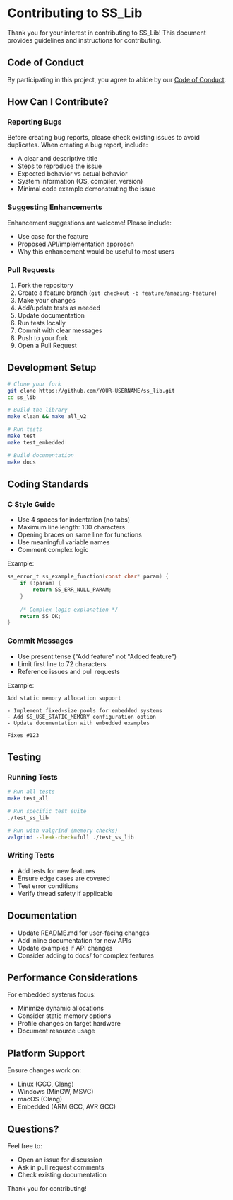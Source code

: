 # Contributing to SS_Lib

Thank you for your interest in contributing to SS_Lib! This document provides guidelines and instructions for contributing.

## Code of Conduct

By participating in this project, you agree to abide by our [Code of Conduct](CODE_OF_CONDUCT.md).

## How Can I Contribute?

### Reporting Bugs

Before creating bug reports, please check existing issues to avoid duplicates. When creating a bug report, include:

- A clear and descriptive title
- Steps to reproduce the issue
- Expected behavior vs actual behavior
- System information (OS, compiler, version)
- Minimal code example demonstrating the issue

### Suggesting Enhancements

Enhancement suggestions are welcome! Please include:

- Use case for the feature
- Proposed API/implementation approach
- Why this enhancement would be useful to most users

### Pull Requests

1. Fork the repository
2. Create a feature branch (`git checkout -b feature/amazing-feature`)
3. Make your changes
4. Add/update tests as needed
5. Update documentation
6. Run tests locally
7. Commit with clear messages
8. Push to your fork
9. Open a Pull Request

## Development Setup

```bash
# Clone your fork
git clone https://github.com/YOUR-USERNAME/ss_lib.git
cd ss_lib

# Build the library
make clean && make all_v2

# Run tests
make test
make test_embedded

# Build documentation
make docs
```

## Coding Standards

### C Style Guide

- Use 4 spaces for indentation (no tabs)
- Maximum line length: 100 characters
- Opening braces on same line for functions
- Use meaningful variable names
- Comment complex logic

Example:
```c
ss_error_t ss_example_function(const char* param) {
    if (!param) {
        return SS_ERR_NULL_PARAM;
    }
    
    /* Complex logic explanation */
    return SS_OK;
}
```

### Commit Messages

- Use present tense ("Add feature" not "Added feature")
- Limit first line to 72 characters
- Reference issues and pull requests

Example:
```
Add static memory allocation support

- Implement fixed-size pools for embedded systems
- Add SS_USE_STATIC_MEMORY configuration option
- Update documentation with embedded examples

Fixes #123
```

## Testing

### Running Tests

```bash
# Run all tests
make test_all

# Run specific test suite
./test_ss_lib

# Run with valgrind (memory checks)
valgrind --leak-check=full ./test_ss_lib
```

### Writing Tests

- Add tests for new features
- Ensure edge cases are covered
- Test error conditions
- Verify thread safety if applicable

## Documentation

- Update README.md for user-facing changes
- Add inline documentation for new APIs
- Update examples if API changes
- Consider adding to docs/ for complex features

## Performance Considerations

For embedded systems focus:
- Minimize dynamic allocations
- Consider static memory options
- Profile changes on target hardware
- Document resource usage

## Platform Support

Ensure changes work on:
- Linux (GCC, Clang)
- Windows (MinGW, MSVC)
- macOS (Clang)
- Embedded (ARM GCC, AVR GCC)

## Questions?

Feel free to:
- Open an issue for discussion
- Ask in pull request comments
- Check existing documentation

Thank you for contributing!